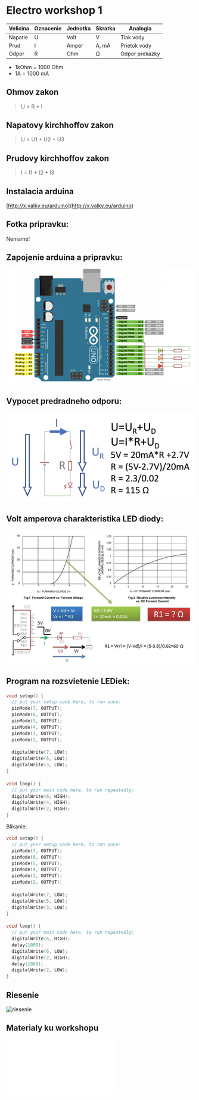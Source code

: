 # Electro workshop 1

| Velicina | Oznacenie | Jednotka | Skratka | Analogia         |
-----------|-----------|----------|---------|------------------|
| Napatie  | U         | Volt     | V       | Tlak vody        |
| Prud     | I         | Amper    | A, mA   | Prietok vody     |
| Odpor    | R         | Ohm      | &Omega; | Odpor prekazky   |

- 1kOhm = 1000 Ohm
- 1A = 1000 mA


## Ohmov zakon

> U = R * I

## Napatovy kirchhoffov zakon

> U = U1 + U2 + U3

## Prudovy kirchhoffov zakon

> I = I1 + I2 + I3


## Instalacia arduina
[http://x.valky.eu/arduino](http://x.valky.eu/arduino)

## Fotka pripravku:
Nemame!

## Zapojenie arduina a pripravku:
![arduino](arduino.png)

## Vypocet predradneho odporu:
![vypocet](vypocet.png)

## Volt amperova charakteristika LED diody:
![voltamp](voltamp.jpg)

## Program na rozsvietenie LEDiek:

```C
void setup() {
  // put your setup code here, to run once:
  pinMode(7, OUTPUT);
  pinMode(6, OUTPUT);
  pinMode(5, OUTPUT);
  pinMode(4, OUTPUT);
  pinMode(3, OUTPUT);
  pinMode(2, OUTPUT);

  digitalWrite(7, LOW);
  digitalWrite(5, LOW);
  digitalWrite(3, LOW);
}

void loop() {
  // put your main code here, to run repeatedly:
  digitalWrite(6, HIGH);
  digitalWrite(4, HIGH);
  digitalWrite(2, HIGH);
}
```

Blikanie:

```C
void setup() {
  // put your setup code here, to run once:
  pinMode(7, OUTPUT);
  pinMode(6, OUTPUT);
  pinMode(5, OUTPUT);
  pinMode(4, OUTPUT);
  pinMode(3, OUTPUT);
  pinMode(2, OUTPUT);

  digitalWrite(7, LOW);
  digitalWrite(5, LOW);
  digitalWrite(3, LOW);
}

void loop() {
  // put your main code here, to run repeatedly:
  digitalWrite(6, HIGH);
  delay(1000);
  digitalWrite(6, LOW);
  digitalWrite(2, HIGH);
  delay(1000);
  digitalWrite(2, LOW);
}
```

## Riesenie
![riesenie](prog5.ino)

## Materialy ku workshopu
![riesenie](readme.md)
